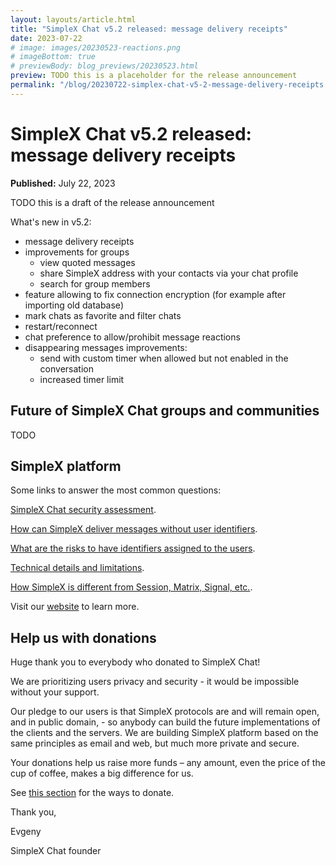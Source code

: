 ```yaml
---
layout: layouts/article.html
title: "SimpleX Chat v5.2 released: message delivery receipts"
date: 2023-07-22
# image: images/20230523-reactions.png
# imageBottom: true
# previewBody: blog_previews/20230523.html
preview: TODO this is a placeholder for the release announcement
permalink: "/blog/20230722-simplex-chat-v5-2-message-delivery-receipts.html"
---
```


# SimpleX Chat v5.2 released: message delivery receipts

**Published:** July 22, 2023

TODO this is a draft of the release announcement

What's new in v5.2:

- message delivery receipts
- improvements for groups
  - view quoted messages
  - share SimpleX address with your contacts via your chat profile
  - search for group members
- feature allowing to fix connection encryption (for example after importing old database)
- mark chats as favorite and filter chats
- restart/reconnect
- chat preference to allow/prohibit message reactions
- disappearing messages improvements:
  - send with custom timer when allowed but not enabled in the conversation
  - increased timer limit

## Future of SimpleX Chat groups and communities

TODO

## SimpleX platform

Some links to answer the most common questions:

[SimpleX Chat security assessment](./20221108-simplex-chat-v4.2-security-audit-new-website.md).

[How can SimpleX deliver messages without user identifiers](https://simplex.chat/#how-simplex-works).

[What are the risks to have identifiers assigned to the users](https://simplex.chat/#why-ids-bad-for-privacy).

[Technical details and limitations](https://github.com/simplex-chat/simplex-chat#privacy-technical-details-and-limitations).

[How SimpleX is different from Session, Matrix, Signal, etc.](https://github.com/simplex-chat/simplex-chat/blob/stable/README.md#frequently-asked-questions).

Visit our [website](https://simplex.chat) to learn more.

## Help us with donations

Huge thank you to everybody who donated to SimpleX Chat!

We are prioritizing users privacy and security - it would be impossible without your support.

Our pledge to our users is that SimpleX protocols are and will remain open, and in public domain, - so anybody can build the future implementations of the clients and the servers. We are building SimpleX platform based on the same principles as email and web, but much more private and secure.

Your donations help us raise more funds – any amount, even the price of the cup of coffee, makes a big difference for us.

See [this section](https://github.com/simplex-chat/simplex-chat/tree/master#help-us-with-donations) for the ways to donate.

Thank you,

Evgeny

SimpleX Chat founder
